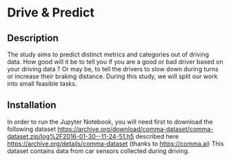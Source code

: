 # Drive & Predict

## Description
The study aims to predict distinct metrics and categories out of driving data.
How good will it be to tell you if you are a good or bad driver based on your
driving data ? Or may be, to tell the drivers to slow down during turns or increase
their braking distance.
During this study, we will split our work into small feasible tasks.

## Installation
In order to run the Jupyter Notebook, you will need first to download the
following dataset https://archive.org/download/comma-dataset/comma-dataset.zip/log%2F2016-01-30--11-24-51.h5
described here https://archive.org/details/comma-dataset (thanks to https://comma.ai)
This dataset contains data from car sensors collected during driving.
